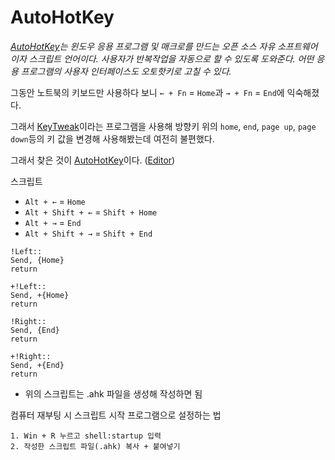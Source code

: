 # AutoHotKey

*[AutoHotKey](https://ko.wikipedia.org/wiki/%EC%98%A4%ED%86%A0%ED%95%AB%ED%82%A4)는 윈도우 응용 프로그램 및 매크로를 만드는 오픈 소스 자유 소프트웨어이자 스크립트 언어이다. 사용자가 반복작업을 자동으로 할 수 있도록 도와준다. 어떤 응용 프로그램의 사용자 인터페이스도 오토핫키로 고칠 수 있다.*

그동안 노트북의 키보드만 사용하다 보니 `← + Fn` = `Home`과 `→ + Fn` = `End`에 익숙해졌다.

그래서 [KeyTweak](https://keytweak.ko.softonic.com/)이라는 프로그램을 사용해 방향키 위의 `home`, `end`, `page up`, `page down`등의 키 값을 변경해 사용해봤는데 여전히 불편했다.

그래서 찾은 것이 [AutoHotKey](https://autohotkey.com/download/)이다. ([Editor](https://fincs.ahk4.net/scite4ahk/))

스크립트  
- `Alt + ←` = `Home`
- `Alt + Shift + ←` = `Shift + Home`
- `Alt + →` = `End`
- `Alt + Shift + →` = `Shift + End`

~~~
!Left::
Send, {Home}
return

+!Left::
Send, +{Home}
return

!Right::
Send, {End}
return

+!Right::
Send, +{End}
return
~~~

- 위의 스크립트는 .ahk 파일을 생성해 작성하면 됨

컴퓨터 재부팅 시 스크립트 시작 프로그램으로 설정하는 법
~~~
1. Win + R 누르고 shell:startup 입력
2. 작성한 스크립트 파일(.ahk) 복사 + 붙여넣기
~~~
